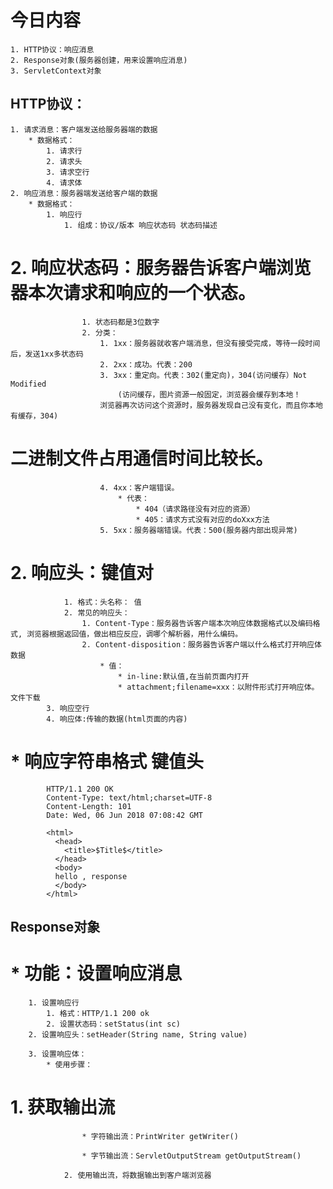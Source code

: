 # 今日内容
	
	1. HTTP协议：响应消息
	2. Response对象(服务器创建，用来设置响应消息)
	3. ServletContext对象


## HTTP协议：
	1. 请求消息：客户端发送给服务器端的数据
		* 数据格式：
			1. 请求行
			2. 请求头
			3. 请求空行
			4. 请求体
	2. 响应消息：服务器端发送给客户端的数据
		* 数据格式：
			1. 响应行
				1. 组成：协议/版本 响应状态码 状态码描述
#				2. 响应状态码：服务器告诉客户端浏览器本次请求和响应的一个状态。
					1. 状态码都是3位数字 
					2. 分类：
						1. 1xx：服务器就收客户端消息，但没有接受完成，等待一段时间后，发送1xx多状态码
						2. 2xx：成功。代表：200
						3. 3xx：重定向。代表：302(重定向)，304(访问缓存）Not Modified
			                (访问缓存，图片资源一般固定，浏览器会缓存到本地！
			            浏览器再次访问这个资源时，服务器发现自己没有变化，而且你本地有缓存，304)
#						二进制文件占用通信时间比较长。
						4. 4xx：客户端错误。
							* 代表：
								* 404（请求路径没有对应的资源） 
								* 405：请求方式没有对应的doXxx方法
						5. 5xx：服务器端错误。代表：500(服务器内部出现异常)
							
					
#			2. 响应头：键值对
				1. 格式：头名称： 值
				2. 常见的响应头：
					1. Content-Type：服务器告诉客户端本次响应体数据格式以及编码格式, 浏览器根据返回值，做出相应反应，调哪个解析器，用什么编码。
					2. Content-disposition：服务器告诉客户端以什么格式打开响应体数据
						* 值：
							* in-line:默认值,在当前页面内打开
							* attachment;filename=xxx：以附件形式打开响应体。文件下载
			3. 响应空行
			4. 响应体:传输的数据(html页面的内容)


#		* 响应字符串格式 键值头
			HTTP/1.1 200 OK
			Content-Type: text/html;charset=UTF-8
			Content-Length: 101
			Date: Wed, 06 Jun 2018 07:08:42 GMT
	
			<html>
			  <head>
			    <title>$Title$</title>
			  </head>
			  <body>
			  hello , response
			  </body>
			</html>



## Response对象
#	* 功能：设置响应消息
		1. 设置响应行
			1. 格式：HTTP/1.1 200 ok
			2. 设置状态码：setStatus(int sc) 
		2. 设置响应头：setHeader(String name, String value) 
			
		3. 设置响应体：
			* 使用步骤：
#				1. 获取输出流
					* 字符输出流：PrintWriter getWriter()

					* 字节输出流：ServletOutputStream getOutputStream()

				2. 使用输出流，将数据输出到客户端浏览器


